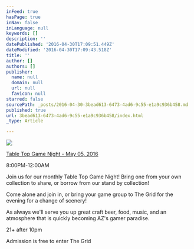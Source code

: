 ```yaml
---
inFeed: true
hasPage: true
inNav: false
inLanguage: null
keywords: []
description: ''
datePublished: '2016-04-30T17:09:51.449Z'
dateModified: '2016-04-30T17:09:43.518Z'
title: ''
author: []
authors: []
publisher:
  name: null
  domain: null
  url: null
  favicon: null
starred: false
sourcePath: _posts/2016-04-30-3bead613-6473-4ad6-9c55-e1a9c936b458.md
published: true
url: 3bead613-6473-4ad6-9c55-e1a9c936b458/index.html
_type: Article

---
```

![](https://the-grid-user-content.s3-us-west-2.amazonaws.com/2d97a2a6-bb87-4184-a4e7-aa1eede7cf14.jpg)

[Table Top Game Night - May 05, 2016][0]  

8:00PM-12:00AM

Join us for our monthly Table Top Game Night! Bring one from your own collection to share, or borrow from our stand by collection!

Come alone and join in, or bring your game group to The Grid for the evening for a change of scenery!

As always we'll serve you up great craft beer, food, music, and an atmosphere that is quickly becoming AZ's gamer paradise.

21+ after 10pm

Admission is free to enter The Grid

[0]: https://www.taphunter.com/events/table-top-game-night/5660394146496512